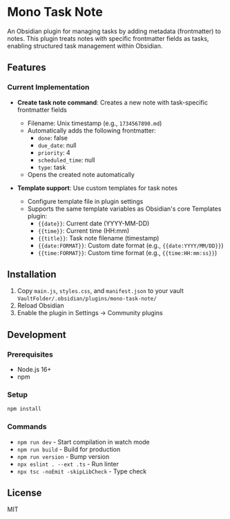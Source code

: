 # Mono Task Note

An Obsidian plugin for managing tasks by adding metadata (frontmatter) to notes. This plugin treats notes with specific frontmatter fields as tasks, enabling structured task management within Obsidian.

## Features

### Current Implementation

- **Create task note command**: Creates a new note with task-specific frontmatter fields
  - Filename: Unix timestamp (e.g., `1734567890.md`)
  - Automatically adds the following frontmatter:
    - `done`: false
    - `due_date`: null
    - `priority`: 4
    - `scheduled_time`: null
    - `type`: task
  - Opens the created note automatically

- **Template support**: Use custom templates for task notes
  - Configure template file in plugin settings
  - Supports the same template variables as Obsidian's core Templates plugin:
    - `{{date}}`: Current date (YYYY-MM-DD)
    - `{{time}}`: Current time (HH:mm)
    - `{{title}}`: Task note filename (timestamp)
    - `{{date:FORMAT}}`: Custom date format (e.g., `{{date:YYYY/MM/DD}}`)
    - `{{time:FORMAT}}`: Custom time format (e.g., `{{time:HH:mm:ss}}`)

## Installation

1. Copy `main.js`, `styles.css`, and `manifest.json` to your vault `VaultFolder/.obsidian/plugins/mono-task-note/`
2. Reload Obsidian
3. Enable the plugin in Settings → Community plugins

## Development

### Prerequisites

- Node.js 16+
- npm

### Setup

```bash
npm install
```

### Commands

- `npm run dev` - Start compilation in watch mode
- `npm run build` - Build for production
- `npm run version` - Bump version
- `npx eslint . --ext .ts` - Run linter
- `npx tsc -noEmit -skipLibCheck` - Type check

## License

MIT